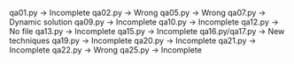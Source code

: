 qa01.py -> Incomplete
qa02.py -> Wrong
qa05.py -> Wrong
qa07.py -> Dynamic solution
qa09.py -> Incomplete
qa10.py -> Incomplete
qa12.py -> No file
qa13.py -> Incomplete
qa15.py -> Incomplete
qa16.py/qa17.py -> New techniques
qa19.py -> Incomplete
qa20.py -> Incomplete
qa21.py -> Incomplete
qa22.py -> Wrong
qa25.py -> Incomplete
